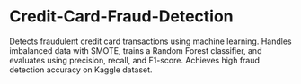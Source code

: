 # Credit-Card-Fraud-Detection
Detects fraudulent credit card transactions using machine learning. Handles imbalanced data with SMOTE, trains a Random Forest classifier, and evaluates using precision, recall, and F1-score. Achieves high fraud detection accuracy on Kaggle dataset.
